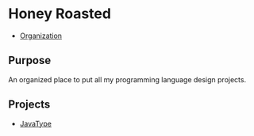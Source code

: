 # Honey Roasted

- [Organization](https://github.com/HoneyRoasted)

## Purpose

An organized place to put all my programming language design projects.

## Projects

- [JavaType](javatype/landing.md)
